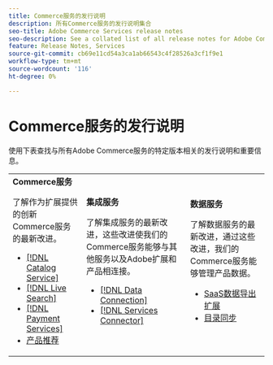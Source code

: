 ```yaml
---
title: Commerce服务的发行说明
description: 所有Commerce服务的发行说明集合
seo-title: Adobe Commerce Services release notes
seo-description: See a collated list of all release notes for Adobe Commerce Services and related data and integration services.
feature: Release Notes, Services
source-git-commit: cb69e11cd54a3ca1ab66543c4f28526a3cf1f9e1
workflow-type: tm+mt
source-wordcount: '116'
ht-degree: 0%

---
```


# Commerce服务的发行说明

使用下表查找与所有Adobe Commerce服务的特定版本相关的发行说明和重要信息。

<table>
  <tbody>
    <tr>
      <td><strong>Commerce服务</strong>
        <p>了解作为扩展提供的创新Commerce服务的最新改进。</p>
          <ul>
            <li><a href="https://experienceleague.adobe.com/docs/commerce/catalog-service/release-notes.html?lang=zh-Hans">[!DNL Catalog Service]</a></li>
            <li><a href="https://experienceleague.adobe.com/docs/commerce/live-search/release-notes.html?lang=zh-Hans">[!DNL Live Search]</a></li>
            <li><a href="https://experienceleague.adobe.com/docs/commerce/payment-services/release-notes.html?lang=zh-Hans">[!DNL Payment Services]</a></li>
            <li><a href="https://experienceleague.adobe.com/docs/commerce/product-recommendations/release-notes.html?lang=zh-Hans">产品推荐</a></li>
          </ul>
        </td>
      <td><strong>集成服务</strong>
        <p>了解集成服务的最新改进，这些改进使我们的Commerce服务能够与其他服务以及Adobe扩展和产品相连接。</p>
          <ul>
            <li><a href="https://experienceleague.adobe.com/docs/commerce/data-connection/release-notes.html?lang=zh-Hans">[!DNL Data Connection]</a></li>
            <li><a href="https://experienceleague.adobe.com/docs/commerce/user-guides/saas.html?lang=zh-Hans">[!DNL Services Connector]</a></li>
          </ul>
      </td>
      <td><strong>数据服务</strong>
        <p>了解数据服务的最新改进，通过这些改进，我们的Commerce服务能够管理产品数据。</p>
          <ul>
           <li><a href="https://experienceleague.adobe.com/zh-hans/docs/commerce/saas-data-export/release-notes">SaaS数据导出扩展</a></li>
            <li><a href="https://experienceleague.adobe.com/docs/commerce/user-guides/data-services/catalog-sync.html?lang=zh-Hans">目录同步</a></li>
          </ul>
      </td>
    </tr>
  </tbody>
</table>
